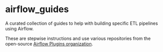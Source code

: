 # airflow_guides
A curated collection of guides to help with building specific ETL pipelines using Airflow.

These are stepwise instructions and use various repositories from the open-source [Airflow Plugins organization](https://github.com/airflow-plugins).

